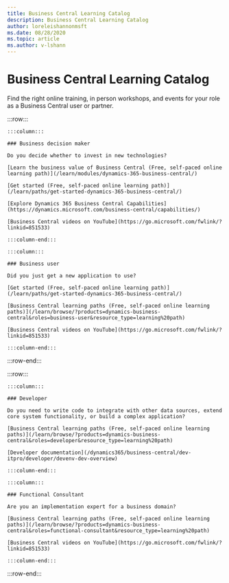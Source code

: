 ```yaml
---
title: Business Central Learning Catalog
description: Business Central Learning Catalog
author: loreleishannonmsft
ms.date: 08/28/2020
ms.topic: article
ms.author: v-lshann
---
```


# Business Central Learning Catalog

Find the right online training, in person workshops, and events for your role as a Business Central user or partner.

:::row:::

    :::column:::

    ### Business decision maker

    Do you decide whether to invest in new technologies? 

    [Learn the business value of Business Central (Free, self-paced online learning path)](/learn/modules/dynamics-365-business-central/)

    [Get started (Free, self-paced online learning path)](/learn/paths/get-started-dynamics-365-business-central/)

    [Explore Dynamics 365 Business Central Capabilities](https://dynamics.microsoft.com/business-central/capabilities/)

    [Business Central videos on YouTube](https://go.microsoft.com/fwlink/?linkid=851533)

    :::column-end:::

    :::column:::

    ### Business user

    Did you just get a new application to use? 

    [Get started (Free, self-paced online learning path)](/learn/paths/get-started-dynamics-365-business-central/)

    [Business Central learning paths (Free, self-paced online learning paths)](/learn/browse/?products=dynamics-business-central&roles=business-user&resource_type=learning%20path)

    [Business Central videos on YouTube](https://go.microsoft.com/fwlink/?linkid=851533)

    :::column-end:::

:::row-end:::

:::row:::

    :::column:::

    ### Developer

    Do you need to write code to integrate with other data sources, extend core system functionality, or build a complex application?

    [Business Central learning paths (Free, self-paced online learning paths)](/learn/browse/?products=dynamics-business-central&roles=developer&resource_type=learning%20path)

    [Developer documentation](/dynamics365/business-central/dev-itpro/developer/devenv-dev-overview)

    :::column-end:::

    :::column:::

    ### Functional Consultant
    
    Are you an implementation expert for a business domain? 

    [Business Central learning paths (Free, self-paced online learning paths)](/learn/browse/?products=dynamics-business-central&roles=functional-consultant&resource_type=learning%20path)

    [Business Central videos on YouTube](https://go.microsoft.com/fwlink/?linkid=851533)

    :::column-end:::

:::row-end:::
